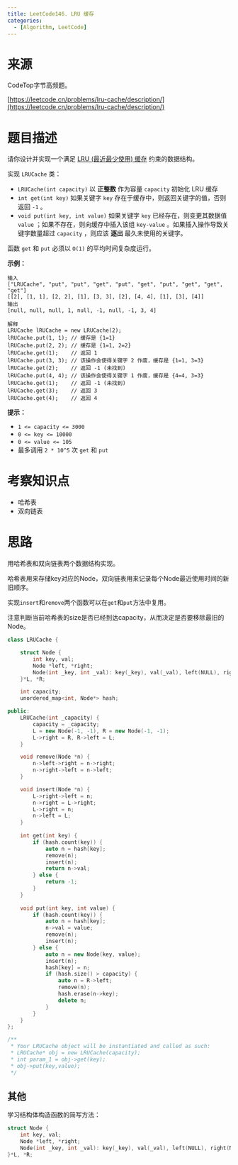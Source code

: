 ```yaml
---
title: LeetCode146. LRU 缓存
categories:
  - [Algorithm, LeetCode]
---
```


# 来源

CodeTop字节高频题。

[https://leetcode.cn/problems/lru-cache/description/](https://leetcode.cn/problems/lru-cache/description/)

# 题目描述

请你设计并实现一个满足 [LRU (最近最少使用) 缓存](https://baike.baidu.com/item/LRU) 约束的数据结构。

实现 `LRUCache` 类：

- `LRUCache(int capacity)` 以 **正整数** 作为容量 `capacity` 初始化 LRU 缓存
- `int get(int key)` 如果关键字 `key` 存在于缓存中，则返回关键字的值，否则返回 `-1` 。
- `void put(int key, int value)` 如果关键字 `key` 已经存在，则变更其数据值 `value` ；如果不存在，则向缓存中插入该组 `key-value` 。如果插入操作导致关键字数量超过 `capacity` ，则应该 **逐出** 最久未使用的关键字。

函数 `get` 和 `put` 必须以 `O(1)` 的平均时间复杂度运行。

 

**示例：**

```
输入
["LRUCache", "put", "put", "get", "put", "get", "put", "get", "get", "get"]
[[2], [1, 1], [2, 2], [1], [3, 3], [2], [4, 4], [1], [3], [4]]
输出
[null, null, null, 1, null, -1, null, -1, 3, 4]

解释
LRUCache lRUCache = new LRUCache(2);
lRUCache.put(1, 1); // 缓存是 {1=1}
lRUCache.put(2, 2); // 缓存是 {1=1, 2=2}
lRUCache.get(1);    // 返回 1
lRUCache.put(3, 3); // 该操作会使得关键字 2 作废，缓存是 {1=1, 3=3}
lRUCache.get(2);    // 返回 -1 (未找到)
lRUCache.put(4, 4); // 该操作会使得关键字 1 作废，缓存是 {4=4, 3=3}
lRUCache.get(1);    // 返回 -1 (未找到)
lRUCache.get(3);    // 返回 3
lRUCache.get(4);    // 返回 4
```

**提示：**

- `1 <= capacity <= 3000`
- `0 <= key <= 10000`
- `0 <= value <= 105`
- 最多调用 `2 * 10^5` 次 `get` 和 `put`

# 考察知识点

- 哈希表
- 双向链表

# 思路

用哈希表和双向链表两个数据结构实现。

哈希表用来存储key对应的Node，双向链表用来记录每个Node最近使用时间的新旧顺序。

实现`insert`和`remove`两个函数可以在`get`和`put`方法中复用。

注意判断当前哈希表的size是否已经到达capacity，从而决定是否要移除最旧的Node。

```cpp
class LRUCache {

    struct Node {
        int key, val;
        Node *left, *right;
        Node(int _key, int _val): key(_key), val(_val), left(NULL), right(NULL) {}
    }*L, *R;

    int capacity;
    unordered_map<int, Node*> hash;

public:
    LRUCache(int _capacity) {
        capacity = _capacity;
        L = new Node(-1, -1), R = new Node(-1, -1);
        L->right = R, R->left = L;
    }

    void remove(Node *n) {
        n->left->right = n->right;
        n->right->left = n->left;
    }

    void insert(Node *n) {
        L->right->left = n;
        n->right = L->right;
        L->right = n;
        n->left = L;
    }
    
    int get(int key) {
        if (hash.count(key)) {
            auto n = hash[key];
            remove(n);
            insert(n);
            return n->val;
        } else {
            return -1;
        }
    }
    
    void put(int key, int value) {
        if (hash.count(key)) {
            auto n = hash[key];
            n->val = value;
            remove(n);
            insert(n);
        } else {
            auto n = new Node(key, value);
            insert(n);
            hash[key] = n;
            if (hash.size() > capacity) {
                auto n = R->left;
                remove(n);
                hash.erase(n->key);
                delete n;
            }
        }
    }
};

/**
 * Your LRUCache object will be instantiated and called as such:
 * LRUCache* obj = new LRUCache(capacity);
 * int param_1 = obj->get(key);
 * obj->put(key,value);
 */
```

## 其他

学习结构体构造函数的简写方法：

```cpp
struct Node {
    int key, val;
    Node *left, *right;
    Node(int _key, int _val): key(_key), val(_val), left(NULL), right(NULL) {}
}*L, *R;
```

